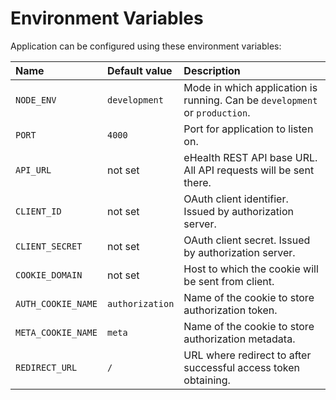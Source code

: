 # Environment Variables

Application can be configured using these environment variables:

| Name               | Default value   | Description                                                                 |
| :----------------- | :-------------- | :-------------------------------------------------------------------------- |
| `NODE_ENV`         | `development`   | Mode in which application is running. Can be `development` or `production`. |
| `PORT`             | `4000`          | Port for application to listen on.                                          |
| `API_URL`          | not set         | eHealth REST API base URL. All API requests will be sent there.             |
| `CLIENT_ID`        | not set         | OAuth client identifier. Issued by authorization server.                    |
| `CLIENT_SECRET`    | not set         | OAuth client secret. Issued by authorization server.                        |
| `COOKIE_DOMAIN`    | not set         | Host to which the cookie will be sent from client.                          |
| `AUTH_COOKIE_NAME` | `authorization` | Name of the cookie to store authorization token.                            |
| `META_COOKIE_NAME` | `meta`          | Name of the cookie to store authorization metadata.                         |
| `REDIRECT_URL`     | `/`             | URL where redirect to after successful access token obtaining.              |
